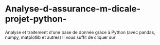 # Analyse-d-assurance-m-dicale-projet-python-
Analyse et traitement d'une base de donnée grâce à Python (avec pandas, numpy, matplotlib et autres)
Il vous suffit de cliquer sur
